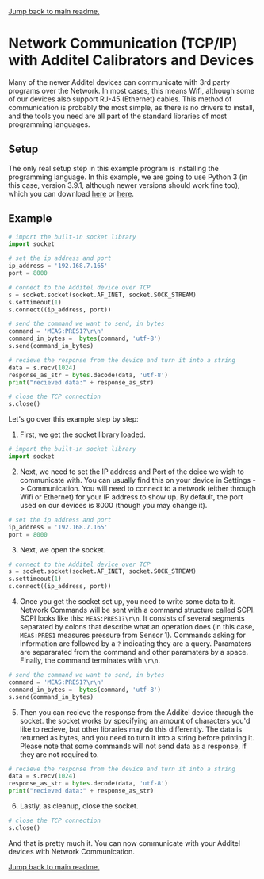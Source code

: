 [Jump back to main readme.](../readme.md)

# Network Communication (TCP/IP) with Additel Calibrators and Devices

Many of the newer Additel devices can communicate with 3rd party programs over the Network.  In most cases, this means Wifi, although some of our devices also support RJ-45 (Ethernet) cables.  This method of communication is probably the most simple, as there is no drivers to install, and the tools you need are all part of the standard libraries of most programming languages.

## Setup

The only real setup step in this example program is installing the programming language.  In this example, we are going to use Python 3 (in this case, version 3.9.1, although newer versions should work fine too), which you can download [here](https://www.python.org/downloads/) or [here](https://www.microsoft.com/en-us/p/python-39/9p7qfqmjrfp7).

## Example

```python
# import the built-in socket library
import socket

# set the ip address and port
ip_address = '192.168.7.165'
port = 8000

# connect to the Additel device over TCP
s = socket.socket(socket.AF_INET, socket.SOCK_STREAM)
s.settimeout(1)
s.connect((ip_address, port))

# send the command we want to send, in bytes
command = 'MEAS:PRES1?\r\n'
command_in_bytes =  bytes(command, 'utf-8')
s.send(command_in_bytes)

# recieve the response from the device and turn it into a string
data = s.recv(1024)
response_as_str = bytes.decode(data, 'utf-8')
print("recieved data:" + response_as_str)

# close the TCP connection
s.close()
```

Let's go over this example step by step:

1)  First, we get the socket library loaded.

```python
# import the built-in socket library
import socket
```
2) Next, we need to set the IP address and Port of the deice we wish to communicate with.  You can usually find this on your device in Settings -> Communication.  You will need to connect to a network (either through Wifi or Ethernet) for your IP address to show up.  By default, the port used on our devices is 8000 (though you may change it).

```python
# set the ip address and port
ip_address = '192.168.7.165'
port = 8000
```

3) Next, we open the socket.

```python
# connect to the Additel device over TCP
s = socket.socket(socket.AF_INET, socket.SOCK_STREAM)
s.settimeout(1)
s.connect((ip_address, port))
```

4) Once you get the socket set up, you need to write some data to it.  Network Commands will be sent with a command structure called SCPI. SCPI looks like this: `MEAS:PRES1?\r\n`. It consists of several segments separated by colons that describe what an operation does (in this case, `MEAS:PRES1` measures pressure from Sensor 1). Commands asking for information are followed by a `?` indicating they are a query. Paramaters are separarated from the command and other paramaters by a space. Finally, the command terminates with `\r\n`.

```python
# send the command we want to send, in bytes
command = 'MEAS:PRES1?\r\n'
command_in_bytes =  bytes(command, 'utf-8')
s.send(command_in_bytes)
```

5)  Then you can recieve the response from the Additel device through the socket.  the socket works by specifying an amount of characters you'd like to recieve, but other libraries may do this differently.  The data is returned as bytes, and you need to turn it into a string before printing it.  Please note that some commands will not send data as a response, if they are not required to.

```python
# recieve the response from the device and turn it into a string
data = s.recv(1024)
response_as_str = bytes.decode(data, 'utf-8')
print("recieved data:" + response_as_str)
```

6)  Lastly, as cleanup, close the socket.

```python
# close the TCP connection
s.close()
```

And that is pretty much it.  You can now communicate with your Additel devices with Network Communication.

[Jump back to main readme.](../readme.md)
